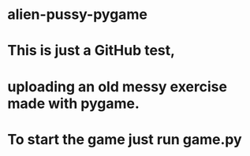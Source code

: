 # alien-pussy-pygame

# This is just a GitHub test,
# uploading an old messy exercise made with pygame.

# To start the game just run game.py
